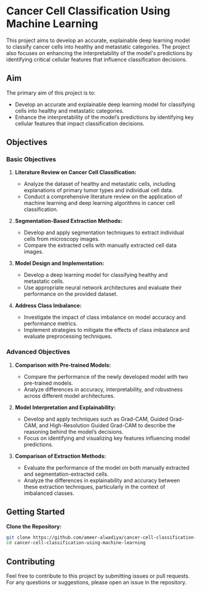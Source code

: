 # Cancer Cell Classification Using Machine Learning

This project aims to develop an accurate, explainable deep learning model to classify cancer cells into healthy and metastatic categories. The project also focuses on enhancing the interpretability of the model's predictions by identifying critical cellular features that influence classification decisions.

## Aim

The primary aim of this project is to:
- Develop an accurate and explainable deep learning model for classifying cells into healthy and metastatic categories.
- Enhance the interpretability of the model’s predictions by identifying key cellular features that impact classification decisions.

## Objectives

### Basic Objectives

1. **Literature Review on Cancer Cell Classification:**
   - Analyze the dataset of healthy and metastatic cells, including explanations of primary tumor types and individual cell data.
   - Conduct a comprehensive literature review on the application of machine learning and deep learning algorithms in cancer cell classification.

2. **Segmentation-Based Extraction Methods:**
   - Develop and apply segmentation techniques to extract individual cells from microscopy images.
   - Compare the extracted cells with manually extracted cell data images.

3. **Model Design and Implementation:**
   - Develop a deep learning model for classifying healthy and metastatic cells.
   - Use appropriate neural network architectures and evaluate their performance on the provided dataset.

4. **Address Class Imbalance:**
   - Investigate the impact of class imbalance on model accuracy and performance metrics.
   - Implement strategies to mitigate the effects of class imbalance and evaluate preprocessing techniques.

### Advanced Objectives

1. **Comparison with Pre-trained Models:**
   - Compare the performance of the newly developed model with two pre-trained models.
   - Analyze differences in accuracy, interpretability, and robustness across different model architectures.

2. **Model Interpretation and Explainability:**
   - Develop and apply techniques such as Grad-CAM, Guided Grad-CAM, and High-Resolution Guided Grad-CAM to describe the reasoning behind the model’s decisions.
   - Focus on identifying and visualizing key features influencing model predictions.

3. **Comparison of Extraction Methods:**
   - Evaluate the performance of the model on both manually extracted and segmentation-extracted cells.
   - Analyze the differences in explainability and accuracy between these extraction techniques, particularly in the context of imbalanced classes.

## Getting Started

**Clone the Repository:**
   ```bash
   git clone https://github.com/ameer-alwadiya/cancer-cell-classification-using-machine-learning.git
   cd cancer-cell-classification-using-machine-learning
   ```

## Contributing

Feel free to contribute to this project by submitting issues or pull requests. For any questions or suggestions, please open an issue in the repository.
